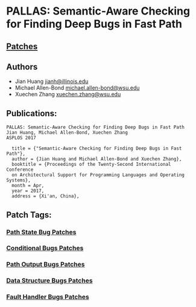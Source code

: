 # PALLAS: Semantic-Aware Checking for Finding Deep Bugs in Fast Path #

## [Patches](./BugList.md) ##

## Authors ##
- Jian Huang <jianh@illinois.edu>
- Michael Allen-Bond <michael.allen-bond@wsu.edu>
- Xuechen Zhang <xuechen.zhang@wsu.edu>

## Publications: ##

```
PALLAS: Semantic-Aware Checking for Finding Deep Bugs in Fast Path
Jian Huang, Michael Allen-Bond, Xuechen Zhang
ASPLOS 2017

  title = {"Semantic-Aware Checking for Finding Deep Bugs in Fast Path"},
  author = {Jian Huang and Michael Allen-Bond and Xuechen Zhang},
  booktitle = {Proceedings of the Twenty-Second International Conference
  on Architectural Support for Programming Languages and Operating Systems},
  month = Apr,
  year = 2017,
  address = {Xi'an, China},
```

## Patch Tags: ##
### [Path State Bug Patches](./statebug.md) ###
### [Conditional Bugs Patches](https://gitlab.com/WSUV-Pallas/public-db/wikis/con-bug-patches) ###
### [Path Output Bugs Patches](https://gitlab.com/WSUV-Pallas/public-db/wikis/ret-bug-patches) ###
### [Data Structure Bugs Patches](https://gitlab.com/WSUV-Pallas/public-db/wikis/ads-bug-patches) ###
### [Fault Handler Bugs Patches](https://gitlab.com/WSUV-Pallas/public-db/wikis/fau-bug-patches) ###
